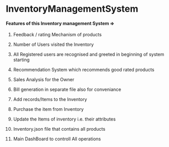 # InventoryManagementSystem

#### Features of this Inventory management System =>

1. Feedback / rating Mechanism of products 
 
2. Number of Users visited the Inventory
 
3. All Registered users are recognised and greeted in beginning of system starting

4. Recommendation System which recommends good rated products
 
5. Sales Analysis for the Owner

6. Bill generation in separate file also for conveniance

7. Add records/Items to the Inventory

8. Purchase the item from Inventory

9. Update the Items of inventory i.e. their attributes

10. Inventory.json file that contains all products

11. Main DashBoard to controll All operations

